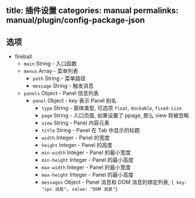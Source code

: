 title: 插件设置
categories: manual
permalinks: manual/plugin/config-package-json
---

## 选项

 * fireball
   * `main` String - 入口函数
   * `menus` Array - 菜单列表
     * `path` String - 菜单路径
     * `message` String - 触发消息
   * `panels` Object - Panel 信息列表
     * `panel` Object - key 表示 Panel 别名
       * `type` String - 窗体类型, 可选项 `float`, `dockable`, `fixed-size`
       * `page` String - 入口页面, 如果设置了 ppage, 那么 view 将被忽略
       * `view` String - Panel 内容元素
       * `title` String - Panel 在 Tab 中显示的标题
       * `width` Integer - Panel 的宽度
       * `height` Integer - Panel 的高度
       * `min-width` Integer - Panel 的最小宽度
       * `min-height` Integer - Panel 的最小高度
       * `max-width` Integer - Panel 的最小宽度
       * `max-height` Integer - Panel 的最小高度
       * `messages` Object - Panel 消息和 DOM 消息的绑定列表, `{ key: "ipc 消息", value: "DOM 消息"}`
